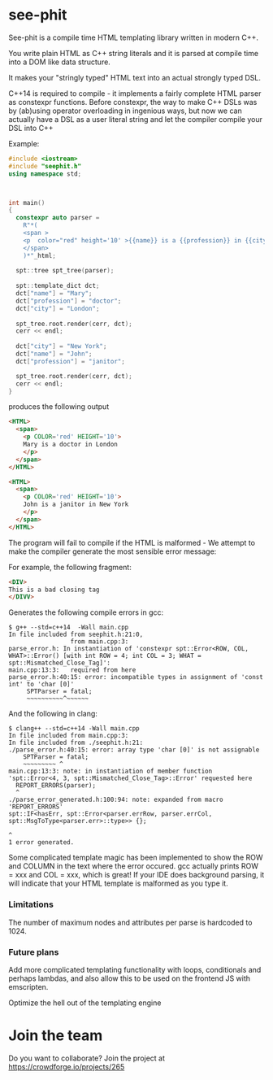 # see-phit

See-phit is a compile time HTML templating library written in modern C++. 

You write plain HTML as C++ string literals and it is parsed at compile time into a DOM like data structure.

It makes your "stringly typed" HTML text into an actual strongly typed DSL. 

C++14 is required to compile - it implements a fairly complete HTML parser as constexpr functions.
Before constexpr, the way to make C++ DSLs was by (ab)using operator overloading in ingenious ways, but now we can actually have a DSL as a user literal string and let the compiler compile your DSL into C++
 

Example:
``` cpp
#include <iostream>
#include "seephit.h"
using namespace std;



int main()
{
  constexpr auto parser =
    R"*(
    <span >
    <p  color="red" height='10' >{{name}} is a {{profession}} in {{city}}</p  >
    </span>
    )*"_html;
    
  spt::tree spt_tree(parser);
  
  spt::template_dict dct;
  dct["name"] = "Mary";
  dct["profession"] = "doctor";
  dct["city"] = "London";
  
  spt_tree.root.render(cerr, dct);
  cerr << endl;
  
  dct["city"] = "New York";
  dct["name"] = "John";
  dct["profession"] = "janitor";

  spt_tree.root.render(cerr, dct);
  cerr << endl;
}
```

produces the following output
``` html
<HTML>
  <span>
    <p COLOR='red' HEIGHT='10'>
    Mary is a doctor in London
    </p>
  </span>
</HTML>

<HTML>
  <span>
    <p COLOR='red' HEIGHT='10'>
    John is a janitor in New York
    </p>
  </span>
</HTML>
```
The program will fail to compile if the HTML is malformed - We attempt to make the compiler generate the most sensible error message: 

For example, the following fragment:
    
``` html
<DIV>
This is a bad closing tag
</DIVV>
```

Generates the following compile errors in gcc:

```
$ g++ --std=c++14  -Wall main.cpp
In file included from seephit.h:21:0,
                 from main.cpp:3:
parse_error.h: In instantiation of 'constexpr spt::Error<ROW, COL, WHAT>::Error() [with int ROW = 4; int COL = 3; WHAT = spt::Mismatched_Close_Tag]':
main.cpp:13:3:   required from here
parse_error.h:40:15: error: incompatible types in assignment of 'const int' to 'char [0]'
     SPTParser = fatal;
     ~~~~~~~~~~^~~~~~~
```
    
And the following in clang:

```
$ clang++ --std=c++14 -Wall main.cpp
In file included from main.cpp:3:
In file included from ./seephit.h:21:
./parse_error.h:40:15: error: array type 'char [0]' is not assignable
    SPTParser = fatal;
    ~~~~~~~~~ ^
main.cpp:13:3: note: in instantiation of member function 'spt::Error<4, 3, spt::Mismatched_Close_Tag>::Error' requested here
  REPORT_ERRORS(parser);
  ^
./parse_error_generated.h:100:94: note: expanded from macro 'REPORT_ERRORS'
spt::IF<hasErr, spt::Error<parser.errRow, parser.errCol, spt::MsgToType<parser.err>::type>> {};
                                                                                             ^
1 error generated.
```

Some complicated template magic has been implemented to show the ROW and COLUMN in the text where the error occured.
gcc actually prints ROW = xxx and COL = xxx, which is great!
If your IDE does background parsing, it will indicate that your HTML template is malformed as you type it.

### Limitations
The number of maximum nodes and attributes per parse is hardcoded to 1024.

### Future plans
Add more complicated templating functionality with loops, conditionals and perhaps lambdas, and also allow this to be used on the frontend JS with emscripten.

Optimize the hell out of the templating engine

 # Join the team 
 Do you want to collaborate? Join the project at https://crowdforge.io/projects/265